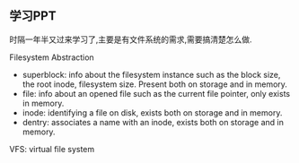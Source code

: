 ## 学习PPT
时隔一年半又过来学习了,主要是有文件系统的需求,需要搞清楚怎么做.

Filesystem Abstraction
- superblock: info about the filesystem instance such as the block size, the root inode, filesystem size. Present both on storage and in memory.
- file: info about an opened file such as the current file pointer, only exists in memory.
- inode: identifying a file on disk, exists both on storage and in memory.
- dentry: associates a name with an inode, exists both on storage and in memory.

VFS: virtual file system


